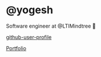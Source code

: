 # @yogesh

Software engineer at @LTIMindtree 👋

[github-user-profile](https://github-user-profile-six.vercel.app/)


[Portfolio](https://yogesh-chiluka.vercel.app/)
